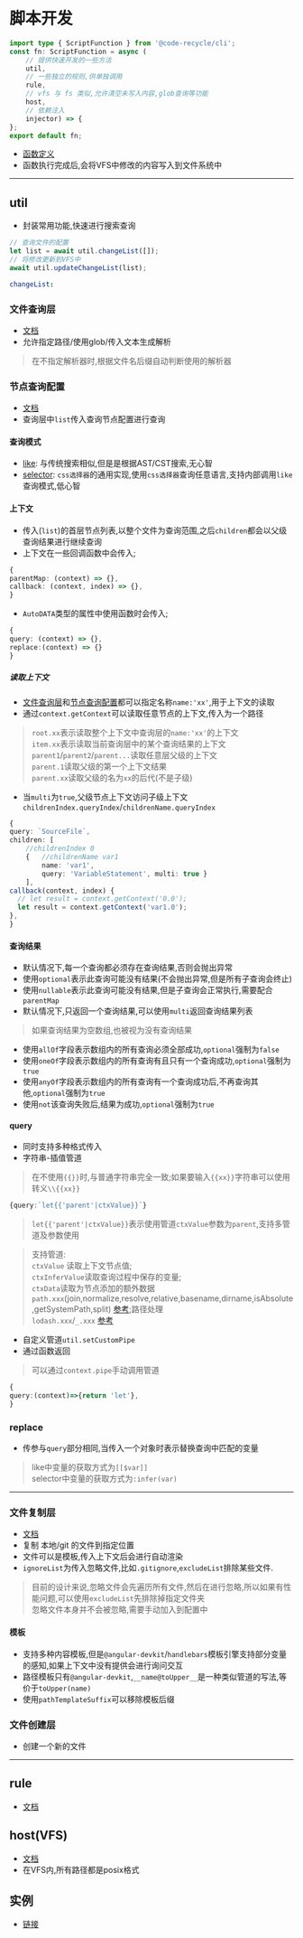 # 脚本开发
```ts
import type { ScriptFunction } from '@code-recycle/cli';
const fn: ScriptFunction = async (
    // 提供快速开发的一些方法
    util, 
    // 一些独立的规则,供单独调用
    rule, 
    // vfs 与 fs 类似,允许清空未写入内容,glob查询等功能
    host, 
    // 依赖注入
    injector) => {
};
export default fn;
```

- [函数定义](/api-docs/interfaces/ScriptFunction.html ':ignore')
- 函数执行完成后,会将VFS中修改的内容写入到文件系统中


---

## util
- 封装常用功能,快速进行搜索查询

```ts
// 查询文件的配置
let list = await util.changeList([]);
// 将修改更新到VFS中
await util.updateChangeList(list);
```

```yaml
changeList:
```

### 文件查询层
- [文档](/api-docs/interfaces/FileQueryLayer.html ':ignore')
- 允许指定路径/使用glob/传入文本生成解析

> 在不指定解析器时,根据文件名后缀自动判断使用的解析器

### 节点查询配置 
- [文档](/api-docs/types/NodeQueryItem.html ':ignore')
- 查询层中`list`传入查询节点配置进行查询

#### 查询模式
- [like](/zh-Hans/模式/like): 与传统搜索相似,但是是根据AST/CST搜索,无心智
- [selector](/zh-Hans/模式/selector): `css选择器`的通用实现,使用`css选择器`查询任意语言,支持内部调用`like`查询模式,低心智

#### 上下文
- 传入(`list`)的首层节点列表,以整个文件为查询范围,之后`children`都会以父级查询结果进行继续查询
- 上下文在一些回调函数中会传入;

```ts
{
parentMap: (context) => {},
callback: (context, index) => {},
}
```

- `AutoDATA`类型的属性中使用函数时会传入;

```ts
{
query: (context) => {},
replace:(context) => {}
}
```


##### 读取上下文
- [文件查询层](/api-docs/types/FileQueryList.html ':ignore')和[节点查询配置](/api-docs/types/NodeQueryItem.html ':ignore')都可以指定名称`name:'xx'`,用于上下文的读取
- 通过`context.getContext`可以读取任意节点的上下文,传入为一个路径

> `root.xx`表示读取整个上下文中查询层的`name:'xx'`的上下文  
> `item.xx`表示读取当前查询层中的某个查询结果的上下文  
> `parent1`/`parent2`/`parent...`读取任意层父级的上下文  
> `parent.1`读取父级的第一个上下文结果  
> `parent.xx`读取父级的名为`xx`的后代(不是子级)  
- 当`multi`为`true`,父级节点上下文访问子级上下文`childrenIndex.queryIndex`/`childrenName.queryIndex`

```ts
{
query: `SourceFile`,
children: [
    //childrenIndex 0
    {   //childrenName var1
        name: 'var1', 
        query: 'VariableStatement', multi: true }
    ],
callback(context, index) {
  // let result = context.getContext('0.0');
  let result = context.getContext('var1.0');
},
}
```


#### 查询结果
- 默认情况下,每一个查询都必须存在查询结果,否则会抛出异常
- 使用`optional`表示此查询可能没有结果(不会抛出异常,但是所有子查询会终止)
- 使用`nullable`表示此查询可能没有结果,但是子查询会正常执行,需要配合`parentMap`
- 默认情况下,只返回一个查询结果,可以使用`multi`返回查询结果列表

> 如果查询结果为空数组,也被视为没有查询结果
- 使用`allOf`字段表示数组内的所有查询必须全部成功,`optional`强制为`false`
- 使用`oneOf`字段表示数组内的所有查询有且只有一个查询成功,`optional`强制为`true`
- 使用`anyOf`字段表示数组内的所有查询有一个查询成功后,不再查询其他,`optional`强制为`true`
- 使用`not`该查询失败后,结果为成功,`optional`强制为`true`

#### query
- 同时支持多种格式传入
- 字符串-插值管道

> 在不使用`{{}}`时,与普通字符串完全一致;如果要输入`{{xx}}`字符串可以使用转义`\\{{xx}}`

```ts
{query:`let{{'parent'|ctxValue}}`}
```

> `let{{'parent'|ctxValue}}`表示使用管道`ctxValue`参数为`parent`,支持多管道及参数使用  

> 支持管道:  
> `ctxValue` 读取上下文节点值;  
> `ctxInferValue`读取查询过程中保存的变量;  
> `ctxData`读取为节点添加的额外数据  
> `path.xxx`(join,normalize,resolve,relative,basename,dirname,isAbsolute,getSystemPath,split) [参考](/api-docs/classes/Util.html#path ':ignore');路径处理  
> `lodash.xxx`/`_.xxx` [参考](https://lodash.com/docs)  

- 自定义管道`util.setCustomPipe`
- 通过函数返回

> 可以通过`context.pipe`手动调用管道

```ts
{
query:(context)=>{return 'let'},
}
```

### replace
- 传参与`query`部分相同,当传入一个对象时表示替换查询中匹配的变量

> like中变量的获取方式为`[[$var]]`  
> selector中变量的获取方式为`:infer(var)`

---
### 文件复制层
- [文档](/api-docs/types/FileCopyLayer.html ':ignore')
- 复制 本地/git 的文件到指定位置
- 文件可以是模板,传入上下文后会进行自动渲染
- `ignoreList`为传入忽略文件,比如`.gitignore`,`excludeList`排除某些文件.

> 目前的设计来说,忽略文件会先遍历所有文件,然后在进行忽略,所以如果有性能问题,可以使用`excludeList`先排除掉指定文件夹  
> 忽略文件本身并不会被忽略,需要手动加入到配置中
#### 模板
- 支持多种内容模板,但是`@angular-devkit`/`handlebars`模板引擎支持部分变量的感知,如果上下文中没有提供会进行询问交互
- 路径模板只有`@angular-devkit`,`__name@toUpper__`是一种类似管道的写法,等价于`toUpper(name)`
- 使用`pathTemplateSuffix`可以移除模板后缀

### 文件创建层
- 创建一个新的文件

---


## rule
- [文档](/api-docs/classes/Util.html#rule ':ignore')

## host(VFS)
- [文档](/api-docs/classes/ReadScopedHost.html ':ignore')
- 在VFS内,所有路径都是posix格式

## 实例
- [链接](https://github.com/wszgrcy/code-recycle-plugin-script/tree/master/examples)